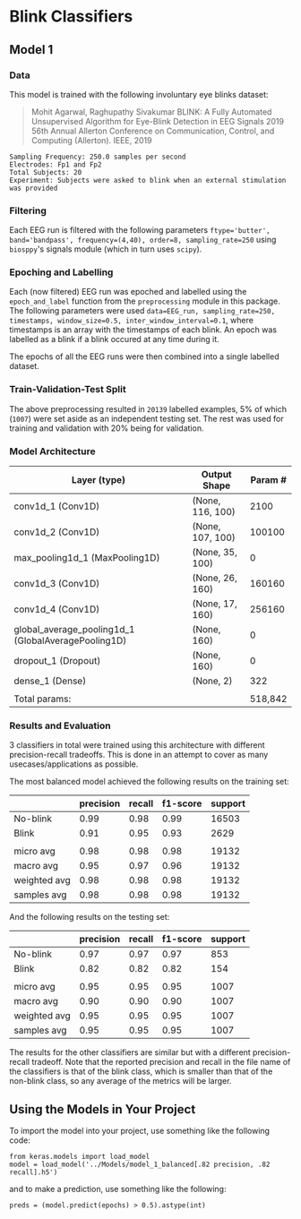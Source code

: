 # Blink Classifiers

## Model 1

### Data

This model is trained with the following involuntary eye blinks dataset:

>Mohit Agarwal, Raghupathy Sivakumar
>BLINK: A Fully Automated Unsupervised Algorithm for Eye-Blink Detection in EEG Signals
>2019 56th Annual Allerton Conference on Communication, Control, and Computing (Allerton). IEEE, 2019


    Sampling Frequency: 250.0 samples per second
    Electrodes: Fp1 and Fp2
    Total Subjects: 20
    Experiment: Subjects were asked to blink when an external stimulation was provided



### Filtering

Each EEG run is filtered with the following parameters `ftype='butter', band='bandpass', frequency=(4,40), order=8, sampling_rate=250` using `biosppy`'s signals module (which in turn uses `scipy`).



### Epoching and Labelling

Each (now filtered) EEG run was epoched and labelled using the `epoch_and_label` function from the `preprocessing` module in this package. The following parameters were used `data=EEG_run, sampling_rate=250, timestamps, window_size=0.5, inter_window_interval=0.1`, where timestamps is an array with the timestamps of each blink. An epoch was labelled as a blink if a blink occured at any time during it.

The epochs of all the EEG runs were then combined into a single labelled dataset.



### Train-Validation-Test Split

The above preprocessing resulted in `20139` labelled examples, 5% of which (`1007`) were set aside as an independent testing set. The rest was used for training and validation with 20% being for validation.



### Model Architecture 

| Layer (type) | Output Shape | Param # |   
| --- | --- | --- |
| conv1d_1 (Conv1D) | (None, 116, 100) | 2100 |      
| conv1d_2 (Conv1D)            | (None, 107, 100) | 100100 |   
| max_pooling1d_1 (MaxPooling1D) | (None, 35, 100) | 0 |        
| conv1d_3 (Conv1D)            | (None, 26, 160) | 160160 |   
| conv1d_4 (Conv1D)            | (None, 17, 160) | 256160 |   
| global_average_pooling1d_1 (GlobalAveragePooling1D) | (None, 160) | 0 |        
| dropout_1 (Dropout)          | (None, 160) | 0 |        
| dense_1 (Dense)              | (None, 2) | 322 |      
| | | |
| Total params: | | 518,842 |



### Results and Evaluation

3 classifiers in total were trained using this architecture with different precision-recall tradeoffs. This is done in an attempt to cover as many usecases/applications as possible.

The most balanced model achieved the following results on the training set:

|  | precision | recall | f1-score | support | 
| --- | --- | --- | --- | --- |
| No-blink | 0.99 | 0.98 | 0.99 | 16503 | 
| Blink | 0.91 | 0.95 | 0.93 | 2629 | 
| |
| micro avg | 0.98 | 0.98  | 0.98 | 19132 | 
| macro avg | 0.95 | 0.97 | 0.96 | 19132 | 
| weighted avg | 0.98 | 0.98 | 0.98 | 19132 | 
| samples avg | 0.98| 0.98 | 0.98 | 19132 | 

And the following results on the testing set:

|  | precision | recall | f1-score | support | 
| --- | --- | --- | --- | --- |
| No-blink | 0.97 | 0.97 | 0.97 | 853 | 
| Blink | 0.82 | 0.82 | 0.82 | 154 | 
| |
| micro avg | 0.95 | 0.95  | 0.95 | 1007 | 
| macro avg | 0.90 | 0.90 | 0.90 | 1007 | 
| weighted avg | 0.95 | 0.95 | 0.95 | 1007 | 
| samples avg | 0.95 | 0.95 | 0.95 | 1007 |


The results for the other classifiers are similar but with a different precision-recall tradeoff. Note that the reported precision and recall in the file name of the classifiers is that of the blink class, which is smaller than that of the non-blink class, so any average of the metrics will be larger.   


## Using the Models in Your Project

To import the model into your project, use something like the following code:

```
from keras.models import load_model
model = load_model('../Models/model_1_balanced[.82 precision, .82 recall].h5')
```

and to make a prediction, use something like the following:

```
preds = (model.predict(epochs) > 0.5).astype(int)
```
